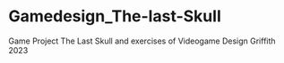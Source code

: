 # Gamedesign_The-last-Skull
Game Project The Last Skull and exercises of Videogame Design Griffith 2023
